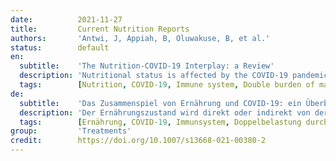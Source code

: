 ```yaml
---
date:          2021-11-27
title:         Current Nutrition Reports
authors:       'Antwi, J, Appiah, B, Oluwakuse, B, et al.'
status:        default
en:
  subtitle:    'The Nutrition-COVID-19 Interplay: a Review'
  description: 'Nutritional status is affected by the COVID-19 pandemic, directly or indirectly. Even with the recent rollout of the coronavirus disease 2019 (COVID-19) vaccines and availability of medicines such as remdesivir, and monoclonal antibodies, host nutritional status is pivotal in the fight against the acute respiratory syndrome coronavirus 2 (SARS-CoV-2) infection and outcomes. The purpose of this review is to discuss the effects of COVID-19-related lockdown on lifestyle behaviors, and the nutritional consequences, and the direct sequelae of the infection on nutrition including potential nutritional interventions. The COVID-19-related lockdown imposed radical changes in lifestyle behaviors with considerable short-term and long-term health and nutritional consequences including weight gain and obesity and increased cardiometabolic risk, consistently linked to worsened prognosis. The extent of the impact was dependent on food insecurity, overall stress and disordered eating, physical inactivity, and exposure to COVID-19-related nutrition information sources. COVID-19 could directly induce inflammatory responses and poor nutrient intake and absorption leading to undernutrition with micronutrient deficiencies, which impairs immune system function with subsequent amplified risk of infection and disease severity. Nutrition interventions through nutrition support, dietary supplementation, and home remedies such as use of zinc, selenium, vitamin D, and omega-3 fatty acids showed the most significant promise to mitigate the course of COVID-19 infection and improve survival rates. The nutrition-COVID-19 relationship and related dietary changes mimic a vicious cycle of the double burden of malnutrition, both obesity and undernutrition with micronutrient deficiencies, which promote infection, disease progression, and potential death.'
  tags:        [Nutrition, COVID-19, Immune system, Double burden of malnutrition, Nutrition behavior, Weight changes, Food insecurity, Ageusia, Dysgeusia, Lockdown]
de:
  subtitle:    'Das Zusammenspiel von Ernährung und COVID-19: ein Überblick'
  description: 'Der Ernährungszustand wird direkt oder indirekt von der COVID-19-Pandemie beeinflusst. Trotz der Einführung der Impfstoffe gegen die Coronavirus-Krankheit 2019 (COVID-19) und der Verfügbarkeit von Arzneimitteln wie Remdesivir und monoklonalen Antikörpern ist der Ernährungszustand des Wirts von zentraler Bedeutung für die Bekämpfung der Infektion mit dem akuten respiratorischen Syndrom Coronavirus 2 (SARS-CoV-2) und die daraus resultierenden Folgen. Ziel dieser Übersichtsarbeit ist, die Auswirkungen der COVID-19-bedingten Abriegelung auf das Lebensstilverhalten und die Ernährungsfolgen sowie die direkten Folgen der Infektion auf die Ernährung einschließlich möglicher Ernährungsinterventionen zu erörtern. Die COVID-19-bedingte Sperre führte zu einer radikalen Änderung der Lebensgewohnheiten mit erheblichen kurz- und langfristigen Folgen für die Gesundheit und die Ernährung, darunter Gewichtszunahme und Fettleibigkeit sowie ein erhöhtes kardiometabolisches Risiko, das durchweg mit einer verschlechterten Prognose verbunden ist. Das Ausmaß der Auswirkungen hing von der Ernährungsunsicherheit, dem Gesamtstress und der Essstörung, der körperlichen Inaktivität und der Exposition gegenüber COVID-19-bezogenen Ernährungsinformationsquellen ab. COVID-19 könnte direkt Entzündungsreaktionen und eine schlechte Nährstoffaufnahme und -absorption auslösen, was zu einer Unterernährung mit Mikronährstoffmangel führt, die die Funktion des Immunsystems beeinträchtigt und damit das Infektionsrisiko und den Schweregrad der Erkrankung erhöht. Ernährungsinterventionen durch Ernährungsunterstützung, Nahrungsergänzung und Hausmittel wie die Verwendung von Zink, Selen, Vitamin D und Omega-3-Fettsäuren waren am vielversprechendsten, um den Verlauf der COVID-19-Infektion zu mildern und die Überlebensraten zu verbessern. Die Beziehung zwischen Ernährung und COVID-19 und die damit zusammenhängenden Ernährungsumstellungen stellen einen Teufelskreis dar, der durch die doppelte Last der Fehlernährung - sowohl Übergewicht als auch Unterernährung mit Mikronährstoffmangel - entsteht und die Infektion, das Fortschreiten der Krankheit und den möglichen Tod fördert.' 
  tags:        [Ernährung, COVID-19, Immunsystem, Doppelbelastung durch Mangelernährung, Ernährungsverhalten, Gewichtsveränderungen, Ernährungsunsicherheit, Ageusie, Dysgeusie, Lockdown]
group:         'Treatments'
credit:        https://doi.org/10.1007/s13668-021-00380-2
---
```

